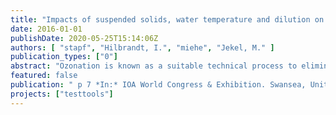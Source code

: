 ```yaml
---
title: "Impacts of suspended solids, water temperature and dilution on TrOC elimination and UVA254 reduction by laboratory scale ozonation of secondary effluent"
date: 2016-01-01
publishDate: 2020-05-25T15:14:06Z
authors: [ "stapf", "Hilbrandt, I.", "miehe", "Jekel, M." ]
publication_types: ["0"]
abstract: "Ozonation is known as a suitable technical process to eliminate trace organic compounds (TrOC) in secondary effluent. To decide if ozonation is a suitable option as an upgrade of a specific wastewater treatment plant (WWTP), ozonation experiments in laboratory-scale can help to avoid the operation of expensive and labour intensive pilot plants. Such laboratory experiments should be conducted at similar conditions and by the same methods in order to achieve a better comparability of the results. In this study, potential impacts of sample dilution due to the addition of an ozone stock solution, water temperature, and concentration of suspended solids (TSS) on TrOC elimination and UVA254 reduction (delta UVA254) were investigated. The results show that a change in water temperature within a range of 10 to 30°C and sample dilution of less than 20% due to the addition of ozone stock solution at batch ozonation, respectively, does neither have a significant impact on achieved TrOC elimination nor or delta UVA254. Suspended solids affected the TrOC elimination and delta UVA254 at TSS concentrations of more than 30 mg/L, whereas at low TSS concentrations (< 4 mg/L), the impact of TSS was found to be neglectable."
featured: false
publication: " p 7 *In:* IOA World Congress & Exhibition. Swansea, United Kingdom. 26 - 28 October 2016"
projects: ["testtools"]
---
```


